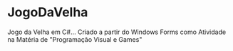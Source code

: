 # JogoDaVelha
 Jogo da Velha em C#... Criado a partir do Windows Forms como Atividade na Matéria de "Programação Visual e Games"
